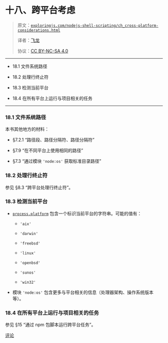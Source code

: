 # 十八、跨平台考虑

> 原文：[`exploringjs.com/nodejs-shell-scripting/ch_cross-platform-considerations.html`](https://exploringjs.com/nodejs-shell-scripting/ch_cross-platform-considerations.html)
> 
> 译者：[飞龙](https://github.com/wizardforcel)
> 
> 协议：[CC BY-NC-SA 4.0](https://creativecommons.org/licenses/by-nc-sa/4.0/)


* * *

+   18.1 文件系统路径

+   18.2 处理行终止符

+   18.3 检测当前平台

+   18.4 在所有平台上运行与项目相关的任务

* * *

### 18.1 文件系统路径

本书其他地方的材料：

+   §7.2.1 “路径段、路径分隔符、路径分隔符”

+   §7.9 “在不同平台上使用相同的路径”

+   §7.3 “通过模块 `'node:os'` 获取标准目录路径”

### 18.2 处理行终止符

参见 §8.3 “跨平台处理行终止符”。

### 18.3 检测当前平台

+   [`process.platform`](https://nodejs.org/api/process.html#processplatform) 包含一个标识当前平台的字符串。可能的值有：

    +   `'aix'`

    +   `'darwin'`

    +   `'freebsd'`

    +   `'linux'`

    +   `'openbsd'`

    +   `'sunos'`

    +   `'win32'`

+   模块 `'node:os'` 包含更多与平台相关的信息（处理器架构、操作系统版本等）。

### 18.4 在所有平台上运行与项目相关的任务

参见 §15 “通过 npm 包脚本运行跨平台任务”。

[评论](https://github.com/rauschma/nodejs-shell-scripting/issues/18)
